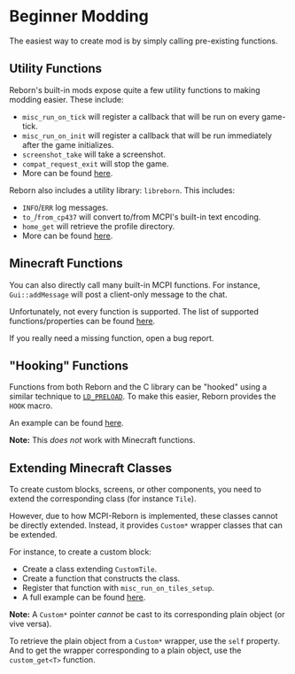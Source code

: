 # Beginner Modding
The easiest way to create mod is by simply calling pre-existing functions.

## Utility Functions
Reborn's built-in mods expose quite a few utility functions to making modding easier. These include:
* `misc_run_on_tick` will register a callback that will be run on every game-tick.
* `misc_run_on_init` will register a callback that will be run immediately after the game initializes.
* `screenshot_take` will take a screenshot.
* `compat_request_exit` will stop the game.
* More can be found [here](../../mods/include).

Reborn also includes a utility library: `libreborn`. This includes:
* `INFO`/`ERR` log messages.
* `to_`/`from_cp437` will convert to/from MCPI's built-in text encoding.
* `home_get` will retrieve the profile directory.
* More can be found [here](../../libreborn/include).

## Minecraft Functions
You can also directly call many built-in MCPI functions. For instance, `Gui::addMessage` will post a client-only message to the chat.

Unfortunately, not every function is supported. The list of supported functions/properties can be found [here](../../symbols/src).

If you really need a missing function, open a bug report.

## "Hooking" Functions
Functions from both Reborn and the C library can be "hooked" using a similar technique to [`LD_PRELOAD`](https://tbrindus.ca/correct-ld-preload-hooking-libc/). To make this easier, Reborn provides the `HOOK` macro.

An example can be found [here](../../example-mods/chat-commands/src/chat-commands.cpp).

**Note:** This *does not* work with Minecraft functions.

## Extending Minecraft Classes
To create custom blocks, screens, or other components, you need to extend the corresponding class (for instance `Tile`).

However, due to how MCPI-Reborn is implemented, these classes cannot be directly extended. Instead, it provides `Custom*` wrapper classes that can be extended.

For instance, to create a custom block:
* Create a class extending `CustomTile`.
* Create a function that constructs the class.
* Register that function with `misc_run_on_tiles_setup`.
* A full example can be found [here](../../example-mods/custom-block/src/custom-block.cpp).

**Note:** A `Custom*` pointer *cannot* be cast to its corresponding plain object (or vive versa).

To retrieve the plain object from a `Custom*` wrapper, use the `self` property. And to get the wrapper corresponding to a plain object, use the `custom_get<T>` function.